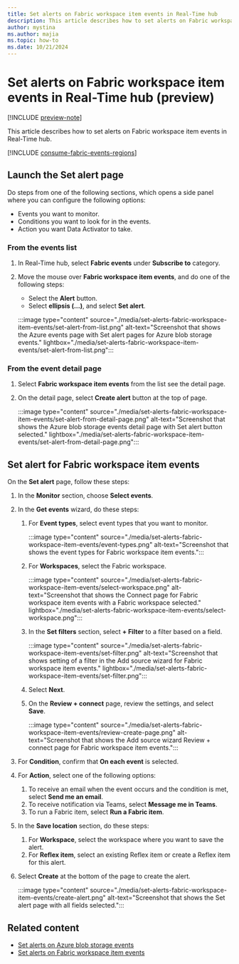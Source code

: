 ```yaml
---
title: Set alerts on Fabric workspace item events in Real-Time hub
description: This article describes how to set alerts on Fabric workspace item events in Real-Time hub.
author: mystina
ms.author: majia
ms.topic: how-to
ms.date: 10/21/2024
---
```


# Set alerts on Fabric workspace item events in Real-Time hub (preview)

[!INCLUDE [preview-note](./includes/preview-note.md)]

This article describes how to set alerts on Fabric workspace item events in Real-Time hub.

[!INCLUDE [consume-fabric-events-regions](./includes/consume-fabric-events-regions.md)]

## Launch the Set alert page

Do steps from one of the following sections, which opens a side panel where you can configure the following options:

- Events you want to monitor.
- Conditions you want to look for in the events.
- Action you want Data Activator to take.

### From the events list

1. In Real-Time hub, select **Fabric events** under **Subscribe to** category.
1. Move the mouse over **Fabric workspace item events**, and do one of the following steps:
    - Select the **Alert** button.
    - Select **ellipsis (...)**, and select **Set alert**.

    :::image type="content" source="./media/set-alerts-fabric-workspace-item-events/set-alert-from-list.png" alt-text="Screenshot that shows the Azure events page with Set alert pages for Azure blob storage events." lightbox="./media/set-alerts-fabric-workspace-item-events/set-alert-from-list.png":::    

### From the event detail page

1. Select **Fabric workspace item events** from the list see the detail page.
1. On the detail page, select **Create alert** button at the top of page.

    :::image type="content" source="./media/set-alerts-fabric-workspace-item-events/set-alert-from-detail-page.png" alt-text="Screenshot that shows the Azure blob storage events detail page with Set alert button selected." lightbox="./media/set-alerts-fabric-workspace-item-events/set-alert-from-detail-page.png":::


## Set alert for Fabric workspace item events

On the **Set alert** page, follow these steps:

1. In the **Monitor** section, choose **Select events**.
1. In the **Get events** wizard, do these steps:
    1. For **Event types**, select event types that you want to monitor.
    
        :::image type="content" source="./media/set-alerts-fabric-workspace-item-events/event-types.png" alt-text="Screenshot that shows the event types for Fabric workspace item events.":::
    1. For **Workspaces**, select the Fabric workspace.
    
        :::image type="content" source="./media/set-alerts-fabric-workspace-item-events/select-workspace.png" alt-text="Screenshot that shows the Connect page for Fabric workspace item events with a Fabric workspace selected." lightbox="./media/set-alerts-fabric-workspace-item-events/select-workspace.png":::
    1. In the **Set filters** section, select **+ Filter** to a filter based on a field.

        :::image type="content" source="./media/set-alerts-fabric-workspace-item-events/set-filter.png" alt-text="Screenshot that shows setting of a filter in the Add source wizard for Fabric workspace item events." lightbox="./media/set-alerts-fabric-workspace-item-events/set-filter.png":::        
    1. Select **Next**.
    1. On the **Review + connect** page, review the settings, and select **Save**.
    
        :::image type="content" source="./media/set-alerts-fabric-workspace-item-events/review-create-page.png" alt-text="Screenshot that shows the Add source wizard Review + connect page for Fabric workspace item events.":::        
1. For **Condition**, confirm that **On each event** is selected.
1. For **Action**, select one of the following options:
    1. To receive an email when the event occurs and the condition is met, select **Send me an email**.
    1. To receive notification via Teams, select **Message me in Teams**.
    1. To run a Fabric item, select **Run a Fabric item**.
1. In the **Save location** section, do these steps:
    1. For **Workspace**, select the workspace where you want to save the alert.
    1. For **Reflex item**, select an existing Reflex item or create a Reflex item for this alert.
1. Select **Create** at the bottom of the page to create the alert.

    :::image type="content" source="./media/set-alerts-fabric-workspace-item-events/create-alert.png" alt-text="Screenshot that shows the Set alert page with all fields selected.":::        

## Related content

- [Set alerts on Azure blob storage events](set-alerts-azure-blob-storage-events.md)
- [Set alerts on Fabric workspace item events](set-alerts-fabric-workspace-item-events.md)

